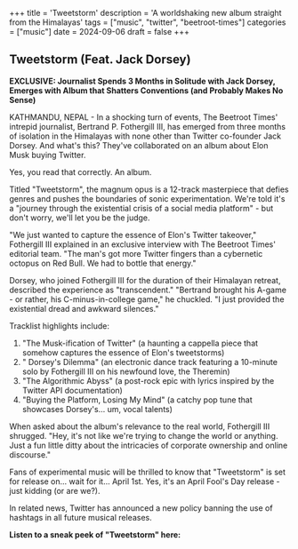 +++
title = 'Tweetstorm'
description = 'A worldshaking new album straight from the Himalayas'
tags = ["music", "twitter", "beetroot-times"]
categories = ["music"]
date = 2024-09-06
draft = false
+++

## Tweetstorm (Feat. Jack Dorsey)

**EXCLUSIVE: Journalist Spends 3 Months in Solitude with Jack Dorsey, Emerges with Album that Shatters Conventions (and Probably Makes No Sense)**

KATHMANDU, NEPAL - In a shocking turn of events, The Beetroot Times' intrepid journalist, Bertrand P. Fothergill III, has emerged from three months of isolation in the Himalayas with none other than Twitter co-founder Jack Dorsey. And what's this? They've collaborated on an album about Elon Musk buying Twitter.

Yes, you read that correctly. An album.

Titled "Tweetstorm", the magnum opus is a 12-track masterpiece that defies genres and pushes the boundaries of sonic experimentation. We're told it's a "journey through the existential crisis of a social media platform" - but don't worry, we'll let you be the judge.

"We just wanted to capture the essence of Elon's Twitter takeover," Fothergill III explained in an exclusive interview with The Beetroot Times' editorial team. "The man's got more Twitter fingers than a cybernetic octopus on Red Bull. We had to bottle that energy."

Dorsey, who joined Fothergill III for the duration of their Himalayan retreat, described the experience as "transcendent." "Bertrand brought his A-game - or rather, his C-minus-in-college game," he chuckled. "I just provided the existential dread and awkward silences."

Tracklist highlights include:

1. "The Musk-ification of Twitter" (a haunting a cappella piece that somehow captures the essence of Elon's tweetstorms)
2. " Dorsey's Dilemma" (an electronic dance track featuring a 10-minute solo by Fothergill III on his newfound love, the Theremin)
3. "The Algorithmic Abyss" (a post-rock epic with lyrics inspired by the Twitter API documentation)
4. "Buying the Platform, Losing My Mind" (a catchy pop tune that showcases Dorsey's... um, vocal talents)

When asked about the album's relevance to the real world, Fothergill III shrugged. "Hey, it's not like we're trying to change the world or anything. Just a fun little ditty about the intricacies of corporate ownership and online discourse."

Fans of experimental music will be thrilled to know that "Tweetstorm" is set for release on... wait for it... April 1st. Yes, it's an April Fool's Day release - just kidding (or are we?).

In related news, Twitter has announced a new policy banning the use of hashtags in all future musical releases.

**Listen to a sneak peek of "Tweetstorm" here:**
